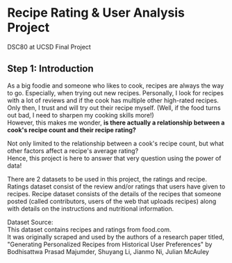 # Recipe Rating & User Analysis Project
DSC80 at UCSD Final Project

## Step 1: Introduction
As a big foodie and someone who likes to cook, recipes are always the way to go. Especially, when trying out new recipes. Personally, I look for recipes with a lot of reviews and if the cook has multiple other high-rated recipes. Only then, I trust and will try out their recipe myself. (Well, if the food turns out bad, I need to sharpen my cooking skills more!)\
However, this makes me wonder, **is there actually a relationship between a cook's recipe count and their recipe rating?**

Not only limited to the relationship between a cook's recipe count, but what other factors affect a recipe's average rating?\
Hence, this project is here to answer that very question using the power of data!

There are 2 datasets to be used in this project, the ratings and recipe. Ratings dataset consist of the review and/or ratings that users have given to recipes. Recipe dataset consists of the details of the recipes that someone posted (called contributors, users of the web that uploads recipes) along with details on the instructions and nutritional information. 

Dataset Source:\
This dataset contains recipes and ratings from food.com.\
It was originally scraped and used by the authors of a research paper titled, "Generating Personalized Recipes from Historical User Preferences" by Bodhisattwa Prasad Majumder, Shuyang Li, Jianmo Ni, Julian McAuley


